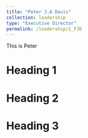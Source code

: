 ```yaml
---
title: "Peter J.A Davis"
collection: leadership
type: "Executive Director"
permalink: /leadership/1_PJD
---
```


This is Peter

Heading 1
======

Heading 2
======

Heading 3
======
